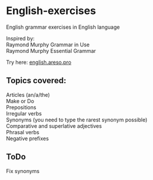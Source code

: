 # English-exercises
English grammar exercises in English language  
  
Inspired by:  
Raymond Murphy Grammar in Use  
Raymond Murphy Essential Grammar  
  
Try here: [english.areso.pro](https://english.areso.pro/)  
  
## Topics covered:  
Articles (an/a/the)  
Make or Do  
Prepositions  
Irregular verbs  
Synonyms (you need to type the rarest synonym possible)  
Comparative and superlative adjectives  
Phrasal verbs  
Negative prefixes  

## ToDo  
Fix synonyms  

